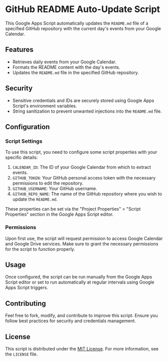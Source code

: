 # GitHub README Auto-Update Script

This Google Apps Script automatically updates the `README.md` file of a specified GitHub repository with the current day's events from your Google Calendar.

## Features

- Retrieves daily events from your Google Calendar.
- Formats the README content with the day's events.
- Updates the `README.md` file in the specified GitHub repository.

## Security

- Sensitive credentials and IDs are securely stored using Google Apps Script's environment variables.
- String sanitization to prevent unwanted injections into the `README.md` file.

## Configuration

### Script Settings

To use this script, you need to configure some script properties with your specific details:

1. `CALENDAR_ID`: The ID of your Google Calendar from which to extract events.
2. `GITHUB_TOKEN`: Your GitHub personal access token with the necessary permissions to edit the repository.
3. `GITHUB_USERNAME`: Your GitHub username.
4. `GITHUB_REPO_NAME`: The name of the GitHub repository where you wish to update the `README.md`.

These properties can be set via the "Project Properties" > "Script Properties" section in the Google Apps Script editor.

### Permissions

Upon first use, the script will request permission to access Google Calendar and Google Drive services. Make sure to grant the necessary permissions for the script to function properly.

## Usage

Once configured, the script can be run manually from the Google Apps Script editor or set to run automatically at regular intervals using Google Apps Script triggers.

## Contributing

Feel free to fork, modify, and contribute to improve this script. Ensure you follow best practices for security and credentials management.

## License

This script is distributed under the [MIT License](https://opensource.org/licenses/MIT). For more information, see the `LICENSE` file.